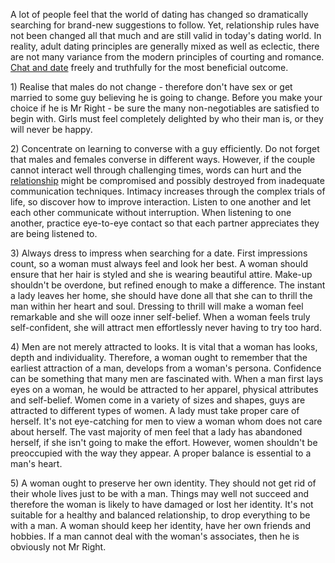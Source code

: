A lot of people feel that the world of dating has changed so
dramatically searching for brand-new suggestions to follow. Yet,
relationship rules have not been changed all that much and are still
valid in today's dating world. In reality, adult dating principles are
generally mixed as well as eclectic, there are not many variance from
the modern principles of courting and romance. [Chat and
date](http://hiddensecretevents.net/single-chat-tips-men) freely and
truthfully for the most beneficial outcome.

1\) Realise that males do not change - therefore don't have sex or get
married to some guy believing he is going to change. Before you make
your choice if he is Mr Right - be sure the many non-negotiables are
satisfied to begin with. Girls must feel completely delighted by who
their man is, or they will never be happy.

2\) Concentrate on learning to converse with a guy efficiently. Do not
forget that males and females converse in different ways. However, if
the couple cannot interact well through challenging times, words can
hurt and the [relationship](http://www.match.com) might be compromised
and possibly destroyed from inadequate communication techniques.
Intimacy increases through the complex trials of life, so discover how
to improve interaction. Listen to one another and let each other
communicate without interruption. When listening to one another,
practice eye-to-eye contact so that each partner appreciates they are
being listened to.

3\) Always dress to impress when searching for a date. First impressions
count, so a woman must always feel and look her best. A woman should
ensure that her hair is styled and she is wearing beautiful attire.
Make-up shouldn't be overdone, but refined enough to make a difference.
The instant a lady leaves her home, she should have done all that she
can to thrill the man within her heart and soul. Dressing to thrill will
make a woman feel remarkable and she will ooze inner self-belief. When a
woman feels truly self-confident, she will attract men effortlessly
never having to try too hard.

4\) Men are not merely attracted to looks. It is vital that a woman has
looks, depth and individuality. Therefore, a woman ought to remember
that the earliest attraction of a man, develops from a woman's persona.
Confidence can be something that many men are fascinated with. When a
man first lays eyes on a woman, he would be attracted to her apparel,
physical attributes and self-belief. Women come in a variety of sizes
and shapes, guys are attracted to different types of women. A lady must
take proper care of herself. It's not eye-catching for men to view a
woman whom does not care about herself. The vast majority of men feel
that a lady has abandoned herself, if she isn't going to make the
effort. However, women shouldn't be preoccupied with the way they
appear. A proper balance is essential to a man's heart.

5\) A woman ought to preserve her own identity. They should not get rid
of their whole lives just to be with a man. Things may well not succeed
and therefore the woman is likely to have damaged or lost her identity.
It's not suitable for a healthy and balanced relationship, to drop
everything to be with a man. A woman should keep her identity, have her
own friends and hobbies. If a man cannot deal with the woman's
associates, then he is obviously not Mr Right.

